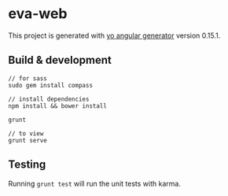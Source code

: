 # eva-web

This project is generated with [yo angular generator](https://github.com/yeoman/generator-angular)
version 0.15.1.

## Build & development
```
// for sass
sudo gem install compass

// install dependencies
npm install && bower install

grunt

// to view
grunt serve
```

## Testing

Running `grunt test` will run the unit tests with karma.

